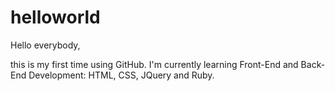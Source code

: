 # helloworld

Hello everybody, 

this is my first time using GitHub. I'm currently learning Front-End and Back-End Development: HTML, CSS, JQuery and Ruby.
